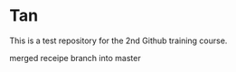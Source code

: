 # Tan
This is a test repository for the 2nd Github training course.

merged receipe branch into master

